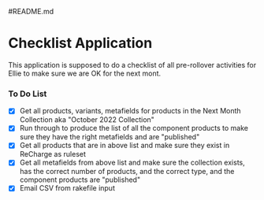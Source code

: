 #README.md
# Checklist Application
This application is supposed to do a checklist of all pre-rollover activities for Ellie to make sure we are OK for the next mont.

### To Do List
- [x] Get all products, variants, metafields for products in the Next Month Collection aka "October 2022 Collection"
- [x] Run through to produce the list of all the component products to make sure they have the right metafields and are "published"
- [x] Get all products that are in above list and make sure they exist in ReCharge as ruleset
- [x] Get all metafields from above list and make sure the collection exists, has the correct number of products, and the correct type, and the component products are "published"
- [x] Email CSV from rakefile input
